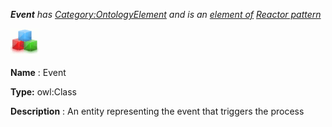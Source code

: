 ___Event__ 
 has
 [Category:OntologyElement](../../Category/OntologyElement "Category:OntologyElement") 
 and is an
 [element of](../../Property/ElementOf "Property:ElementOf") 
[Reactor pattern](../../Submissions/Reactor_pattern "Submissions:Reactor pattern")_




  





[![Class](../images/thumb/2/27/Class.gif/45px-Class.gif)](../../Image/Class.gif "Class")


__Name__ 
 : Event
 



__Type:__ 
 owl:Class
 



__Description__ 
 : An entity representing the event that triggers the process